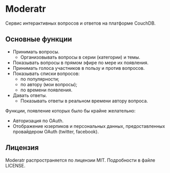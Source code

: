 Moderatr
========

Сервис интерактивных вопросов и ответов на платформе CouchDB.

Основные функции
----------------

 - Принимать вопросы.
   - Организовывать вопросы в серии (категории) и темы.
 - Показывать вопросы в прямом эфире по мере их появления.
 - Принимать голоса участников в пользу и против вопросов.
 - Показывать списки вопросов:
   - по популярности;
   - по автору (мои вопросы);
   - по времени появления.
 - Давать ответы.
   - Показывать ответы в реальном времени автору вопроса.

Функции, появление которых было бы крайне желательно:

 - Авторизация по OAuth.
 - Отображение юзерпиков и персональных данных, предоставленных провайдером
   OAuth (twitter, facebook).

Лицензия
--------

Moderatr распространяется по лицензии MIT. Подробности в файле LICENSE.
